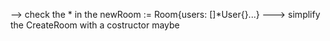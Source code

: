 --> check the * in the newRoom := Room{users: []*User{}...}
---> simplify the CreateRoom with a costructor maybe


